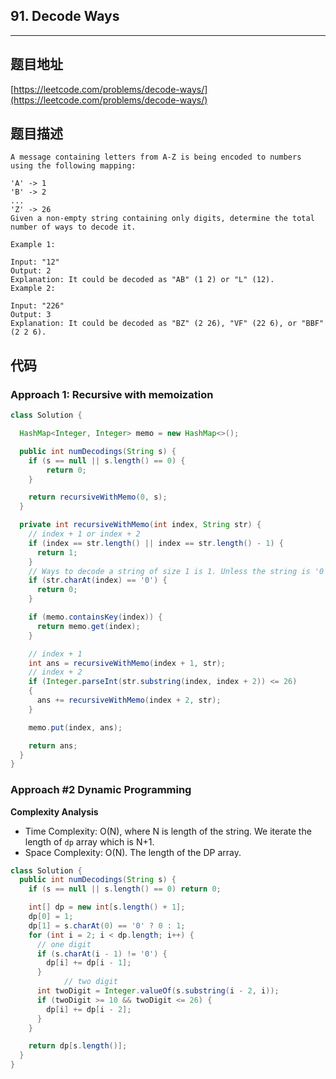 ## 91. Decode Ways

----
## 题目地址

[https://leetcode.com/problems/decode-ways/](https://leetcode.com/problems/decode-ways/)

## 题目描述

```text
A message containing letters from A-Z is being encoded to numbers using the following mapping:

'A' -> 1
'B' -> 2
...
'Z' -> 26
Given a non-empty string containing only digits, determine the total number of ways to decode it.

Example 1:

Input: "12"
Output: 2
Explanation: It could be decoded as "AB" (1 2) or "L" (12).
Example 2:

Input: "226"
Output: 3
Explanation: It could be decoded as "BZ" (2 26), "VF" (22 6), or "BBF" (2 2 6).
```

## 代码

### Approach 1: Recursive with memoization 

```java
class Solution {

  HashMap<Integer, Integer> memo = new HashMap<>();

  public int numDecodings(String s) {
    if (s == null || s.length() == 0) {
      	return 0;
    }

    return recursiveWithMemo(0, s);
  }

  private int recursiveWithMemo(int index, String str) {
    // index + 1 or index + 2
    if (index == str.length() || index == str.length() - 1) {
      return 1;
    }
    // Ways to decode a string of size 1 is 1. Unless the string is '0'.
    if (str.charAt(index) == '0') {
      return 0;
    }

    if (memo.containsKey(index)) {
      return memo.get(index);
    }

    // index + 1
    int ans = recursiveWithMemo(index + 1, str);
    // index + 2
    if (Integer.parseInt(str.substring(index, index + 2)) <= 26)
    {
      ans += recursiveWithMemo(index + 2, str);
    } 

    memo.put(index, ans);

    return ans;
  }
}
```

### Approach \#2 Dynamic Programming

**Complexity Analysis**

* Time Complexity: O\(N\), where N is length of the string. We iterate the length of `dp` array which is N+1.
* Space Complexity: O\(N\). The length of the DP array.

```java
class Solution {
  public int numDecodings(String s) {
    if (s == null || s.length() == 0) return 0;

    int[] dp = new int[s.length() + 1];
    dp[0] = 1;
    dp[1] = s.charAt(0) == '0' ? 0 : 1;
    for (int i = 2; i < dp.length; i++) {
      // one digit
      if (s.charAt(i - 1) != '0') {
        dp[i] += dp[i - 1];
      }
			// two digit
      int twoDigit = Integer.valueOf(s.substring(i - 2, i));
      if (twoDigit >= 10 && twoDigit <= 26) {
        dp[i] += dp[i - 2];
      }
    }

    return dp[s.length()];
  }
}
```

